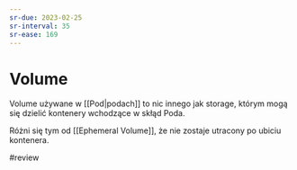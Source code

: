 ```yaml
---
sr-due: 2023-02-25
sr-interval: 35
sr-ease: 169
---
```


# Volume

Volume używane w [[Pod|podach]] to nic innego jak storage, którym mogą się dzielić kontenery wchodzące w skłąd Poda. 

Różni się tym od [[Ephemeral Volume]], że nie zostaje utracony po ubiciu kontenera.

#review